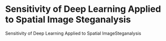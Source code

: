 # Sensitivity of Deep Learning Applied to Spatial Image Steganalysis
 Sensitivity of Deep Learning Applied to Spatial ImageSteganalysis
